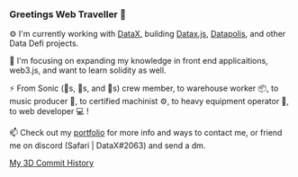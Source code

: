 ### Greetings Web Traveller 🤠

⚙️ I'm currently working with [DataX](https://github.com/dataxfi), building [Datax.js](https://github.com/dataxfi/datax.js), [Datapolis](https://www.datapolis.city/), and other Data Defi projects. 

🌱 I'm focusing on expanding my knowledge in front end applicaitions, web3.js, and want to learn solidity as well. 

⚡ From Sonic (🍔s, 🍟s, and 🥤s) crew member, to warehouse worker 📦, to music producer 🎹, to certified machinist ⚙️, to heavy equipment operator 🚜, to web developer 💻 !

📫 Check out my [portfolio](www.keithfrazier.me) for more info and ways to contact me, or friend me on discord (Safari | DataX#2063) and send a dm.

[My 3D Commit History](https://skyline.github.com/keithfrazier98/2021)


<!--
**keithfrazier98/keithfrazier98** is a ✨ _special_ ✨ repository because its `README.md` (this file) appears on your GitHub profile.

Here are some ideas to get you started:

- 🔭 I’m currently working on ...
- 🌱 I’m currently learning ...
- 👯 I’m looking to collaborate on ...
- 🤔 I’m looking for help with ...
- 💬 Ask me about ...
- 📫 How to reach me: ...
- 😄 Pronouns: ...
- ⚡ Fun fact: ...
-->
